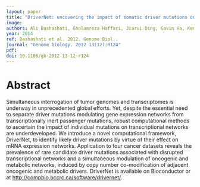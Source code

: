 ```yaml
---
layout: paper
title: "DriverNet: uncovering the impact of somatic driver mutations on transcriptional networks in cancer."
image: 
authors: Ali Bashashati, Gholamreza Haffari, Jiarui Ding, Gavin Ha, Kenneth Lui, Jamie Rosner, David G Huntsman, Carlos Caldas, Samuel A Aparicio, Sohrab P Shah
year: 2014
ref: Bashashati et al. 2012. Genome Biol..
journal: "Genome biology. 2012 13(12):R124"
pdf: 
doi: 10.1186/gb-2012-13-12-r124
---
```


# Abstract

Simultaneous interrogation of tumor genomes and transcriptomes is underway in unprecedented global efforts. Yet, despite the essential need to separate driver mutations modulating gene expression networks from transcriptionally inert passenger mutations, robust computational methods to ascertain the impact of individual mutations on transcriptional networks are underdeveloped. We introduce a novel computational framework, DriverNet, to identify likely driver mutations by virtue of their effect on mRNA expression networks. Application to four cancer datasets reveals the prevalence of rare candidate driver mutations associated with disrupted transcriptional networks and a simultaneous modulation of oncogenic and metabolic networks, induced by copy number co-modification of adjacent oncogenic and metabolic drivers. DriverNet is available on Bioconductor or at http://compbio.bccrc.ca/software/drivernet/.

